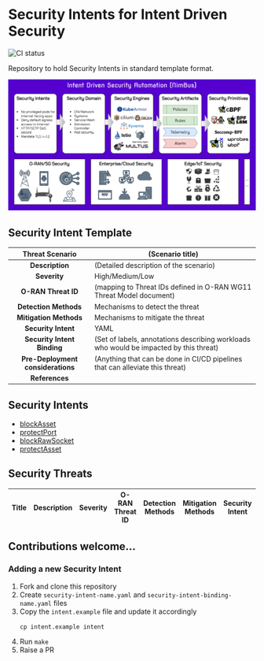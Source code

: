 <!-- THIS IS AN AUTO-GENERATED FILE by ./tools/gendoc.sh. DO NOT EDIT MANUALLY -->

# Security Intents for Intent Driven Security
![CI status](https://github.com/5GSEC/security-intents/actions/workflows/ci-verify.yml/badge.svg)

Repository to hold Security Intents in standard template format.

![](res/nimbus.png)

## Security Intent Template

|          Threat Scenario          | (Scenario title)                                                                       |
|:---------------------------------:|----------------------------------------------------------------------------------------|
|          **Description**          | (Detailed description of the scenario)                                                 |
|           **Severity**            | High/Medium/Low                                                                        |
|        **O-RAN Threat ID**        | (mapping to Threat IDs defined in O-RAN WG11 Threat Model document)                    |
|       **Detection Methods**       | Mechanisms to detect the threat                                                        |
|      **Mitigation Methods**       | Mechanisms to mitigate the threat                                                      |
|        **Security Intent**        | YAML                                                                                   |
|    **Security Intent Binding**    | (Set of labels, annotations describing workloads who would be impacted by this threat) |
| **Pre-Deployment considerations** | (Anything that can be done in CI/CD pipelines that can alleviate this threat)          |
|          **References**           |                                                                                        |

## Security Intents
  - [blockAsset](intents/core/blockAsset.yaml)
  - [protectPort](intents/core/protectPort.yaml)
  - [blockRawSocket](intents/core/blockRawSocket.yaml)
  - [protectAsset](intents/core/protectAsset.yaml)

## Security Threats
| Title | Description | Severity | O-RAN Threat ID | Detection Methods | Mitigation Methods | Security Intent | Security Intent Binding | Pre-Deployment considerations | References |
|:-----:|-------------|----------|-----------------|-------------------|--------------------|-----------------|-------------------------|-------------------------------|------------|


## Contributions welcome...

### Adding a new Security Intent

1. Fork and clone this repository
2. Create `security-intent-name.yaml` and `security-intent-binding-name.yaml` files
3. Copy the `intent.example` file and update it accordingly
   ```shell
   cp intent.example intent
    ```
4. Run `make`
5. Raise a PR
